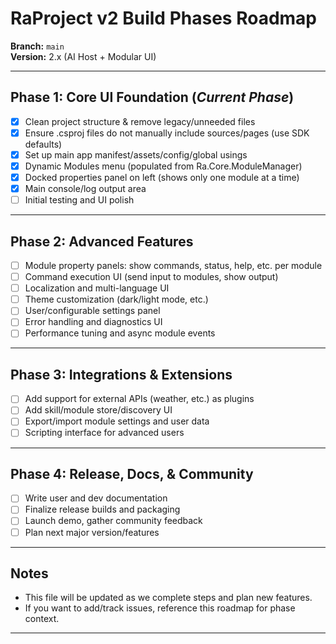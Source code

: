 # RaProject v2 Build Phases Roadmap

**Branch:** `main`  
**Version:** 2.x (AI Host + Modular UI)

---

## Phase 1: Core UI Foundation (*Current Phase*)
- [x] Clean project structure & remove legacy/unneeded files
- [x] Ensure .csproj files do not manually include sources/pages (use SDK defaults)
- [x] Set up main app manifest/assets/config/global usings
- [x] Dynamic Modules menu (populated from Ra.Core.ModuleManager)
- [x] Docked properties panel on left (shows only one module at a time)
- [x] Main console/log output area
- [ ] Initial testing and UI polish

---

## Phase 2: Advanced Features
- [ ] Module property panels: show commands, status, help, etc. per module
- [ ] Command execution UI (send input to modules, show output)
- [ ] Localization and multi-language UI
- [ ] Theme customization (dark/light mode, etc.)
- [ ] User/configurable settings panel
- [ ] Error handling and diagnostics UI
- [ ] Performance tuning and async module events

---

## Phase 3: Integrations & Extensions
- [ ] Add support for external APIs (weather, etc.) as plugins
- [ ] Add skill/module store/discovery UI
- [ ] Export/import module settings and user data
- [ ] Scripting interface for advanced users

---

## Phase 4: Release, Docs, & Community
- [ ] Write user and dev documentation
- [ ] Finalize release builds and packaging
- [ ] Launch demo, gather community feedback
- [ ] Plan next major version/features

---

## Notes
- This file will be updated as we complete steps and plan new features.
- If you want to add/track issues, reference this roadmap for phase context.

---
